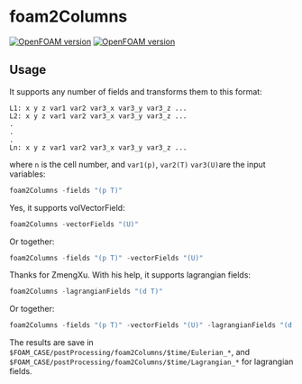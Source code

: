 # foam2Columns

[![OpenFOAM version](https://img.shields.io/badge/OpenFOAM-7-brightgreen)](https://github.com/OpenFOAM/OpenFOAM-7)
[![OpenFOAM version](https://img.shields.io/badge/OpenFOAM-8-brightgreen)](https://github.com/OpenFOAM/OpenFOAM-8)

## Usage

It supports any number of fields and transforms them to this format:
```
L1: x y z var1 var2 var3_x var3_y var3_z ...
L2: x y z var1 var2 var3_x var3_y var3_z ...
.
.
.
Ln: x y z var1 var2 var3_x var3_y var3_z ...
```
where `n` is the cell number, and `var1(p)`, `var2(T)` `var3(U)`are the input variables:

```c++
foam2Columns -fields "(p T)"
```

Yes, it supports volVectorField:
```c++
foam2Columns -vectorFields "(U)"
```

Or together:
```c++
foam2Columns -fields "(p T)" -vectorFields "(U)"
```

Thanks for ZmengXu.
With his help, it supports lagrangian fields:
```c++
foam2Columns -lagrangianFields "(d T)"
```

Or together:
```c++
foam2Columns -fields "(p T)" -vectorFields "(U)" -lagrangianFields "(d T)"
```

The results are save in `$FOAM_CASE/postProcessing/foam2Columns/$time/Eulerian_*`, and `$FOAM_CASE/postProcessing/foam2Columns/$time/Lagrangian_*` for lagrangian fields.